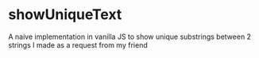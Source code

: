 # showUniqueText
A naive implementation in vanilla JS to show unique substrings between 2 strings I made as a request from my friend
